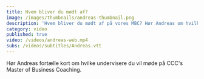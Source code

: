 ```yaml
---
title: Hvem bliver du mødt af?
image: /images/thumbnails/andreas-thumbnail.png
description: 'Hvem bliver du mødt af på vores MBC? Hør Andreas om hvilke mennesker der underviser på uddannelsen.'
category: video
published: true
video: /videos/andreas-web.mp4
subs: /videos/subtitles/Andreas.vtt
---
```


Hør Andreas fortælle kort om hvilke undervisere du vil møde på CCC's Master of Business Coaching.